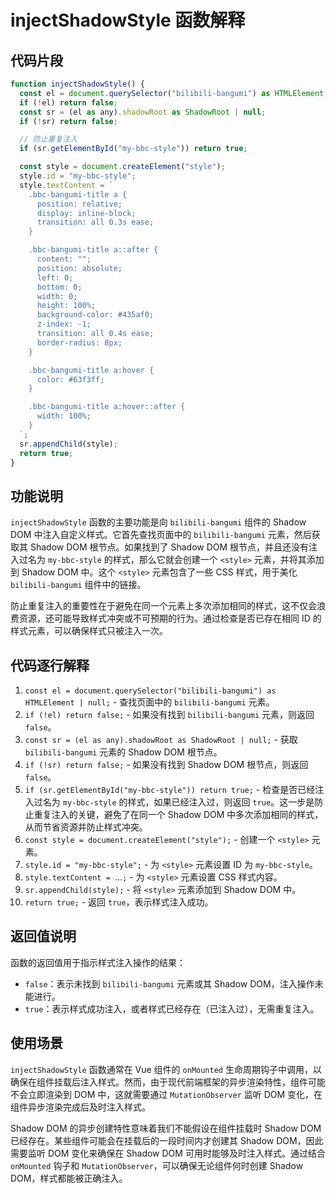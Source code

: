 # injectShadowStyle 函数解释

## 代码片段

```javascript
function injectShadowStyle() {
  const el = document.querySelector("bilibili-bangumi") as HTMLElement | null;
  if (!el) return false;
  const sr = (el as any).shadowRoot as ShadowRoot | null;
  if (!sr) return false;

  // 防止重复注入
  if (sr.getElementById("my-bbc-style")) return true;

  const style = document.createElement("style");
  style.id = "my-bbc-style";
  style.textContent = `
    .bbc-bangumi-title a {
      position: relative;
      display: inline-block;
      transition: all 0.3s ease;
    }

    .bbc-bangumi-title a::after {
      content: "";
      position: absolute;
      left: 0;
      bottom: 0;
      width: 0;
      height: 100%;
      background-color: #435af0;
      z-index: -1;
      transition: all 0.4s ease;
      border-radius: 8px;
    }

    .bbc-bangumi-title a:hover {
      color: #63f3ff;
    }

    .bbc-bangumi-title a:hover::after {
      width: 100%;
    }
  `;
  sr.appendChild(style);
  return true;
}
```

## 功能说明

`injectShadowStyle` 函数的主要功能是向 `bilibili-bangumi` 组件的 Shadow DOM 中注入自定义样式。它首先查找页面中的 `bilibili-bangumi` 元素，然后获取其 Shadow DOM 根节点。如果找到了 Shadow DOM 根节点，并且还没有注入过名为 `my-bbc-style` 的样式，那么它就会创建一个 `<style>` 元素，并将其添加到 Shadow DOM 中。这个 `<style>` 元素包含了一些 CSS 样式，用于美化 `bilibili-bangumi` 组件中的链接。

防止重复注入的重要性在于避免在同一个元素上多次添加相同的样式，这不仅会浪费资源，还可能导致样式冲突或不可预期的行为。通过检查是否已存在相同 ID 的样式元素，可以确保样式只被注入一次。

## 代码逐行解释

1. `const el = document.querySelector("bilibili-bangumi") as HTMLElement | null;` - 查找页面中的 `bilibili-bangumi` 元素。
2. `if (!el) return false;` - 如果没有找到 `bilibili-bangumi` 元素，则返回 `false`。
3. `const sr = (el as any).shadowRoot as ShadowRoot | null;` - 获取 `bilibili-bangumi` 元素的 Shadow DOM 根节点。
4. `if (!sr) return false;` - 如果没有找到 Shadow DOM 根节点，则返回 `false`。
5. `if (sr.getElementById("my-bbc-style")) return true;` - 检查是否已经注入过名为 `my-bbc-style` 的样式，如果已经注入过，则返回 `true`。这一步是防止重复注入的关键，避免了在同一个 Shadow DOM 中多次添加相同的样式，从而节省资源并防止样式冲突。
6. `const style = document.createElement("style");` - 创建一个 `<style>` 元素。
7. `style.id = "my-bbc-style";` - 为 `<style>` 元素设置 ID 为 `my-bbc-style`。
8. `style.textContent = `...`;` - 为 `<style>` 元素设置 CSS 样式内容。
9. `sr.appendChild(style);` - 将 `<style>` 元素添加到 Shadow DOM 中。
10. `return true;` - 返回 `true`，表示样式注入成功。

## 返回值说明

函数的返回值用于指示样式注入操作的结果：
- `false`：表示未找到 `bilibili-bangumi` 元素或其 Shadow DOM，注入操作未能进行。
- `true`：表示样式成功注入，或者样式已经存在（已注入过），无需重复注入。

## 使用场景

`injectShadowStyle` 函数通常在 Vue 组件的 `onMounted` 生命周期钩子中调用，以确保在组件挂载后注入样式。然而，由于现代前端框架的异步渲染特性，组件可能不会立即渲染到 DOM 中，这就需要通过 `MutationObserver` 监听 DOM 变化，在组件异步渲染完成后及时注入样式。

Shadow DOM 的异步创建特性意味着我们不能假设在组件挂载时 Shadow DOM 已经存在。某些组件可能会在挂载后的一段时间内才创建其 Shadow DOM，因此需要监听 DOM 变化来确保在 Shadow DOM 可用时能够及时注入样式。通过结合 `onMounted` 钩子和 `MutationObserver`，可以确保无论组件何时创建 Shadow DOM，样式都能被正确注入。